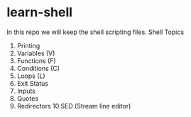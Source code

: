 # learn-shell
In this repo we will keep the shell scripting files.
Shell Topics
1. Printing
2. Variables (V)
3. Functions (F)
4. Conditions (C)
5. Loops (L)
6. Exit Status
7. Inputs
8. Quotes 
9. Redirectors
10.SED (Stream line editor)


##